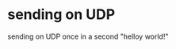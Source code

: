 sending on UDP
===============================================
sending on UDP once in a second "helloy world!"
